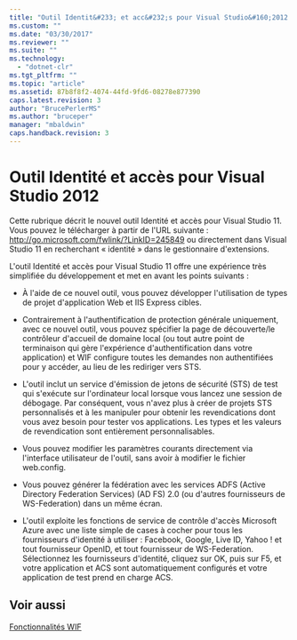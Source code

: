 ```yaml
---
title: "Outil Identit&#233; et acc&#232;s pour Visual Studio&#160;2012 | Microsoft Docs"
ms.custom: ""
ms.date: "03/30/2017"
ms.reviewer: ""
ms.suite: ""
ms.technology: 
  - "dotnet-clr"
ms.tgt_pltfrm: ""
ms.topic: "article"
ms.assetid: 87b8f8f2-4074-44fd-9fd6-08278e877390
caps.latest.revision: 3
author: "BrucePerlerMS"
ms.author: "bruceper"
manager: "mbaldwin"
caps.handback.revision: 3
---
```

# Outil Identit&#233; et acc&#232;s pour Visual Studio&#160;2012
Cette rubrique décrit le nouvel outil Identité et accès pour Visual Studio 11.  Vous pouvez le télécharger à partir de l'URL suivante : [http:\/\/go.microsoft.com\/fwlink\/?LinkID\=245849](http://go.microsoft.com/fwlink/?LinkID=245849) ou directement dans Visual Studio 11 en recherchant « identité » dans le gestionnaire d'extensions.  
  
 L'outil Identité et accès pour Visual Studio 11 offre une expérience très simplifiée du développement et met en avant les points suivants :  
  
-   À l'aide de ce nouvel outil, vous pouvez développer l'utilisation de types de projet d'application Web et IIS Express cibles.  
  
-   Contrairement à l'authentification de protection générale uniquement, avec ce nouvel outil, vous pouvez spécifier la page de découverte\/le contrôleur d'accueil de domaine local \(ou tout autre point de terminaison qui gère l'expérience d'authentification dans votre application\) et WIF configure toutes les demandes non authentifiées pour y accéder, au lieu de les rediriger vers STS.  
  
-   L'outil inclut un service d'émission de jetons de sécurité \(STS\) de test qui s'exécute sur l'ordinateur local lorsque vous lancez une session de débogage.  Par conséquent, vous n'avez plus à créer de projets STS personnalisés et à les manipuler pour obtenir les revendications dont vous avez besoin pour tester vos applications.  Les types et les valeurs de revendication sont entièrement personnalisables.  
  
-   Vous pouvez modifier les paramètres courants directement via l'interface utilisateur de l'outil, sans avoir à modifier le fichier web.config.  
  
-   Vous pouvez générer la fédération avec les services ADFS \(Active Directory Federation Services\) \(AD FS\) 2.0 \(ou d'autres fournisseurs de WS\-Federation\) dans un même écran.  
  
-   L'outil exploite les fonctions de service de contrôle d'accès Microsoft Azure avec une liste simple de cases à cocher pour tous les fournisseurs d'identité à utiliser : Facebook, Google, Live ID, Yahoo \! et tout fournisseur OpenID, et tout fournisseur de WS\-Federation.  Sélectionnez les fournisseurs d'identité, cliquez sur OK, puis sur F5, et votre application et ACS sont automatiquement configurés et votre application de test prend en charge ACS.  
  
## Voir aussi  
 [Fonctionnalités WIF](../../../docs/framework/security/wif-features.md)